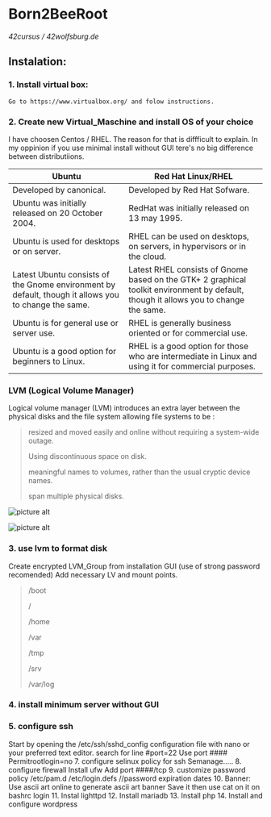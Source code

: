 # Born2BeeRoot 
_42cursus / 42wolfsburg.de_

## Instalation: ##

### 1. Install virtual box:
    Go to https://www.virtualbox.org/ and folow instructions.
### 2. Create new Virtual_Maschine and install OS of your choice
I have choosen Centos / RHEL. The reason for that is diffficult to explain. In my oppinion if you use minimal install without GUI tere's no big difference between distributiions. 
    
Ubuntu  |  Red Hat Linux/RHEL
------------- | -------------
Developed by canonical. |	Developed by Red Hat Sofware.
Ubuntu was initially released on 20 October 2004. |	RedHat was initially released on 13 may 1995.
Ubuntu is used for desktops or on server. |	RHEL can be used on desktops, on servers, in hypervisors or in the cloud.
Latest Ubuntu consists of the Gnome environment by default, though it allows you to change the same. |	Latest RHEL consists of Gnome based on the GTK+ 2 graphical toolkit environment by default, though it allows you to change the same.
Ubuntu is for general use or server use. |	RHEL is generally business oriented or for commercial use.
Ubuntu is a good option for beginners to Linux. |	RHEL is a good option for those who are intermediate in Linux and using it for commercial purposes.

### LVM (Logical Volume Manager)
Logical volume manager (LVM) introduces an extra layer between the physical disks and the file system allowing file systems to be :

> resized and moved easily and online without requiring a system-wide outage.
> 
> Using discontinuous space on disk.
> 
> meaningful names to volumes, rather than the usual cryptic device names.
> 
> span multiple physical disks.
    
![picture alt](https://access.redhat.com/webassets/avalon/d/Red_Hat_Enterprise_Linux-5-Deployment_Guide-en-US/images/9b9fc97cbd107fd1c1942a292b92feec/lvg.png)

![picture alt](https://access.redhat.com/webassets/avalon/d/Red_Hat_Enterprise_Linux-5-Deployment_Guide-en-US/images/60bf90643e32697025f671181b0f3de3/lvols.png)

### 3. use lvm to format disk
Create encrypted LVM_Group from installation GUI (use of strong password recomended)
Add necessary LV and mount points.
>
> /boot
> 
> /
> 
> /home
> 
> /var
> 
> /tmp
> 
> /srv
> 
> /var/log
  
### 4. install minimum server without GUI
### 5. configure ssh
Start by opening the /etc/ssh/sshd_config configuration file with nano or your preferred text editor.
search for line
    #port=22
 Use port ####
    Permitrootlogin=no
7. configure selinux policy for ssh
    Semanage..... 
8. configure firewall
    Install ufw
    Add port ####/tcp
9. customize password policy
    /etc/pam.d
    /etc/login.defs //password expiration dates
10. Banner:
Use ascii art online to generate ascii art banner
Save it then use cat on it on bashrc login
11. Instal lighttpd
12. Install mariadb
13. Install php
14. Install and configure wordpress
